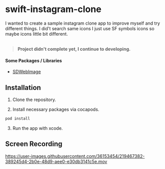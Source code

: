 # swift-instagram-clone

I wanted to create a sample instagram clone app to improve myself and try different things. I did't search same icons I just use SF symbols icons so maybe icons little bit different. <br/> <br/>
> **Project didn't complete yet, I continue to developing.**

#### Some Packages / Libraries
- [SDWebImage](https://github.com/SDWebImage/SDWebImage) <br />

## Installation

1. Clone the repository.

2. Install necessary packages via cocapods.

```sh
pod install
```

3. Run the app with xcode.

## Screen Recording

https://user-images.githubusercontent.com/36153454/219467382-389245d4-2b0e-48d9-aee0-e30db3141c5e.mov

